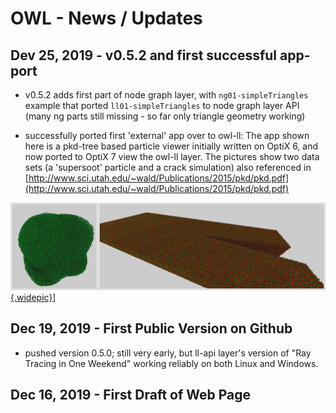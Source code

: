 # OWL - News / Updates

## Dev 25, 2019 - v0.5.2 and first successful app-port

- v0.5.2 adds first part of node graph layer, with `ng01-simpleTriangles`
  example that ported `ll01-simpleTriangles` to node graph layer API
  (many ng parts still missing - so far only triangle geometry working)
  
- successfully ported first 'external' app over to owl-ll: The app shown
  here is a pkd-tree based particle viewer initially written on OptiX 6, and
  now ported to OptiX 7 view the owl-ll layer. The pictures show two data
  sets (a 'supersoot' particle and a crack simulation) also referenced in
  [http://www.sci.utah.edu/~wald/Publications/2015/pkd/pkd.pdf](http://www.sci.utah.edu/~wald/Publications/2015/pkd/pkd.pdf)

[![PNG file produced by this sample](png/rtxpkd.jpg){.widepic}](png/rtxpkd.png)]

## Dec 19, 2019 - First Public Version on Github

- pushed version 0.5.0; still very early, but ll-api layer's version
  of "Ray Tracing in One Weekend" working reliably on both Linux and
  Windows.

## Dec 16, 2019 - First Draft of Web Page

